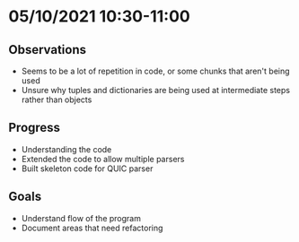 # 05/10/2021 10:30-11:00

## Observations
- Seems to be a lot of repetition in code, or some chunks that aren't being used
- Unsure why tuples and dictionaries are being used at intermediate steps rather than objects

## Progress
- Understanding the code
- Extended the code to allow multiple parsers
- Built skeleton code for QUIC parser

## Goals
- Understand flow of the program
- Document areas that need refactoring